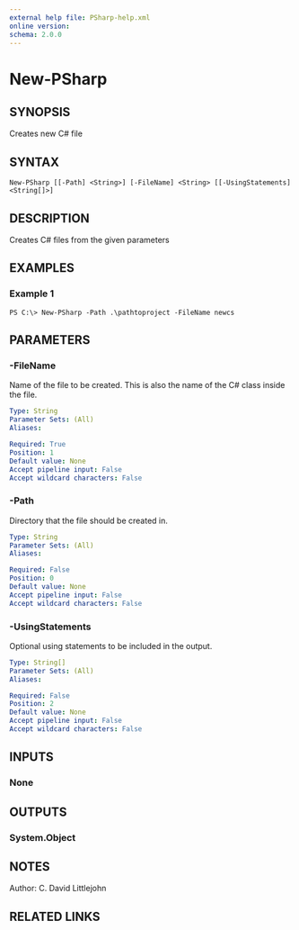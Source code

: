 ```yaml
---
external help file: PSharp-help.xml
online version: 
schema: 2.0.0
---
```


# New-PSharp

## SYNOPSIS
Creates new C# file

## SYNTAX

```
New-PSharp [[-Path] <String>] [-FileName] <String> [[-UsingStatements] <String[]>]
```

## DESCRIPTION
Creates C# files from the given parameters

## EXAMPLES

### Example 1
```
PS C:\> New-PSharp -Path .\pathtoproject -FileName newcs
```

## PARAMETERS

### -FileName
Name of the file to be created. This is also the name of the C# class inside the file.

```yaml
Type: String
Parameter Sets: (All)
Aliases: 

Required: True
Position: 1
Default value: None
Accept pipeline input: False
Accept wildcard characters: False
```

### -Path
Directory that the file should be created in.

```yaml
Type: String
Parameter Sets: (All)
Aliases: 

Required: False
Position: 0
Default value: None
Accept pipeline input: False
Accept wildcard characters: False
```

### -UsingStatements
Optional using statements to be included in the output.

```yaml
Type: String[]
Parameter Sets: (All)
Aliases: 

Required: False
Position: 2
Default value: None
Accept pipeline input: False
Accept wildcard characters: False
```

## INPUTS

### None


## OUTPUTS

### System.Object

## NOTES
Author: C. David Littlejohn

## RELATED LINKS

